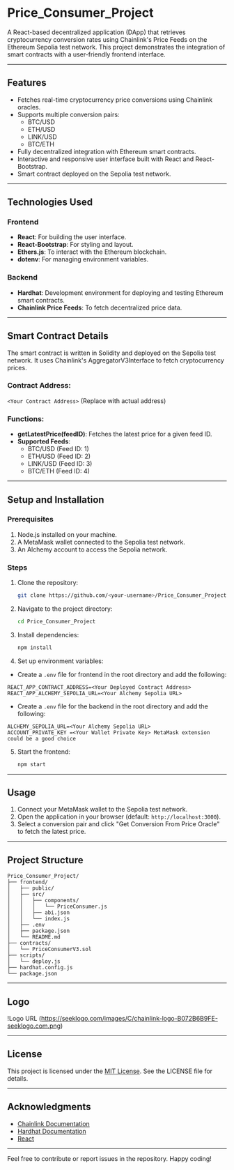 # Price_Consumer_Project

A React-based decentralized application (DApp) that retrieves cryptocurrency conversion rates using Chainlink's Price Feeds on the Ethereum Sepolia test network. This project demonstrates the integration of smart contracts with a user-friendly frontend interface.

---

## Features
- Fetches real-time cryptocurrency price conversions using Chainlink oracles.
- Supports multiple conversion pairs:
  - BTC/USD
  - ETH/USD
  - LINK/USD
  - BTC/ETH
- Fully decentralized integration with Ethereum smart contracts.
- Interactive and responsive user interface built with React and React-Bootstrap.
- Smart contract deployed on the Sepolia test network.

---

## Technologies Used

### Frontend
- **React**: For building the user interface.
- **React-Bootstrap**: For styling and layout.
- **Ethers.js**: To interact with the Ethereum blockchain.
- **dotenv**: For managing environment variables.

### Backend
- **Hardhat**: Development environment for deploying and testing Ethereum smart contracts.
- **Chainlink Price Feeds**: To fetch decentralized price data.

---

## Smart Contract Details
The smart contract is written in Solidity and deployed on the Sepolia test network. It uses Chainlink's AggregatorV3Interface to fetch cryptocurrency prices.

### Contract Address:
`<Your Contract Address>` (Replace with actual address)

### Functions:
- **getLatestPrice(feedID)**: Fetches the latest price for a given feed ID.
- **Supported Feeds**:
  - BTC/USD (Feed ID: 1)
  - ETH/USD (Feed ID: 2)
  - LINK/USD (Feed ID: 3)
  - BTC/ETH (Feed ID: 4)

---

## Setup and Installation

### Prerequisites
1. Node.js installed on your machine.
2. A MetaMask wallet connected to the Sepolia test network.
3. An Alchemy account to access the Sepolia network.

### Steps
1. Clone the repository:
   ```bash
   git clone https://github.com/<your-username>/Price_Consumer_Project.git
   ```
2. Navigate to the project directory:
   ```bash
   cd Price_Consumer_Project
   ```
3. Install dependencies:
   ```bash
   npm install
   ```
4. Set up environment variables:
  *  Create a `.env` file for frontend in the root directory and add the following:
   ```env
   REACT_APP_CONTRACT_ADDRESS=<Your Deployed Contract Address>
   REACT_APP_ALCHEMY_SEPOLIA_URL=<Your Alchemy Sepolia URL>
   ```
 *  Create a `.env` file for the backend in the root directory and add the following:
   ```env
   ALCHEMY_SEPOLIA_URL=<Your Alchemy Sepolia URL>
   ACCOUNT_PRIVATE_KEY =<Your Wallet Private Key> MetaMask extension could be a good choice
   ```
5. Start the frontend:
   ```bash
   npm start
   ```

---

## Usage
1. Connect your MetaMask wallet to the Sepolia test network.
2. Open the application in your browser (default: `http://localhost:3000`).
3. Select a conversion pair and click "Get Conversion From Price Oracle" to fetch the latest price.

---

## Project Structure
```
Price_Consumer_Project/
├── frontend/
│   ├── public/
│   ├── src/
│   │   ├── components/
│   │   │   └── PriceConsumer.js
│   │   ├── abi.json
│   │   └── index.js
│   ├── .env
│   ├── package.json
│   └── README.md
├── contracts/
│   └── PriceConsumerV3.sol
├── scripts/
│   └── deploy.js
├── hardhat.config.js
└── package.json
```

---

## Logo
!Logo URL (https://seeklogo.com/images/C/chainlink-logo-B072B6B9FE-seeklogo.com.png)  


---

## License
This project is licensed under the [MIT License](MITLicense.txt). See the LICENSE file for details.


---

## Acknowledgments
- [Chainlink Documentation](https://docs.chain.link/)
- [Hardhat Documentation](https://hardhat.org/docs/)
- [React](https://reactjs.org/)

---

Feel free to contribute or report issues in the repository. Happy coding!

